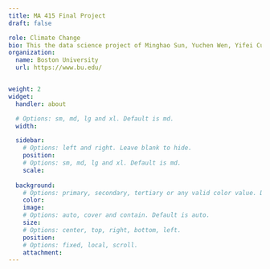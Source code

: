 ```yaml
---
title: MA 415 Final Project
draft: false

role: Climate Change
bio: This the data science project of Minghao Sun, Yuchen Wen, Yifei Cui, Yiling Qian and Marielle Belomme.Recycling aids in the reduction of greenhouse gas emissions by lowering energy consumption. The use of recycled materials in the manufacture of new products reduces the need for virgin materials. This reduces greenhouse gas emissions caused by the extraction or mining of virgin materials. Furthermore, manufacturing products from recycled materials uses less energy than manufacturing products from virgin materials. Waste reduction and wise shopping are even more effective at lowering greenhouse gas emissions caused by energy consumption. Less energy is required to extract, transport, and process materials to manufacture products when we buy less or reuse products. Buying products made from recycled materials, such as paper, plastic, and metal, rather than virgin materials, helps to reduce energy consumption. This is my data science project. Check out the links at the top. 
organization:
  name: Boston University
  url: https://www.bu.edu/


weight: 2
widget:
  handler: about

  # Options: sm, md, lg and xl. Default is md.
  width:

  sidebar:
    # Options: left and right. Leave blank to hide.
    position:
    # Options: sm, md, lg and xl. Default is md.
    scale:
  
  background:
    # Options: primary, secondary, tertiary or any valid color value. Default is primary.
    color: 
    image: 
    # Options: auto, cover and contain. Default is auto.
    size: 
    # Options: center, top, right, bottom, left.
    position: 
    # Options: fixed, local, scroll.
    attachment: 
---
```

